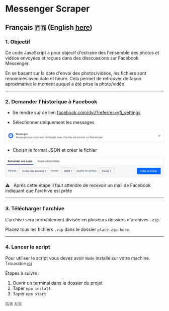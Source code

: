 # Messenger Scraper

## Français :fr: (English [here](https://github.com/AlexBolot/messenger-scraper/tree/master#english-en))

### 1. Objectif
Ce code JavaScript a pour objecif d'extraire des l'ensemble des photos et vidéos envoyées et reçues dans des disscussions sur Facebook Messenger.

En se basant sur la date d'envoi des photos/vidéos, les fichiers sont renommés avec date et heure. Cela permet de retrouver de façon aproximative le moment auquel a été prise la photo/vidéo

---

### 2. Demander l'historique à Facebook

- Se rendre sur ce lien [facebook.com/dyi/?referrer=yfi_settings](https://www.facebook.com/dyi/?referrer=yfi_settings)

- Sélectionner uniquement les messages

![Selectionner "Messages"](readme-assets/fr/selecting-messages.png)

- Choisir le format JSON et créer le fichier

![Créer la copie](readme-assets/fr/creating-copy.png)

:warning:   Après cette étape il faut attendre de recevoir un  mail de Facebook indiquant que l'archive est prête

---

### 3. Télécharger l'archive

L'archive sera probablement divisée en plusieurs dossiers d'archives `.zip`.

Placez tous les fichiers `.zip` dans le dossier `place-zip-here`.

---

### 4. Lancer le script

Pour utiliser le script vous devez avoir `Node` installé sur votre machine. Trouvable [ici](https://nodejs.org/fr/download/)

Étapes à suivre : 
1. Ouvrir un terminal dans le dossier du projet
2. Taper `npm install`
3. Taper `npm start`

:uk: :us:
